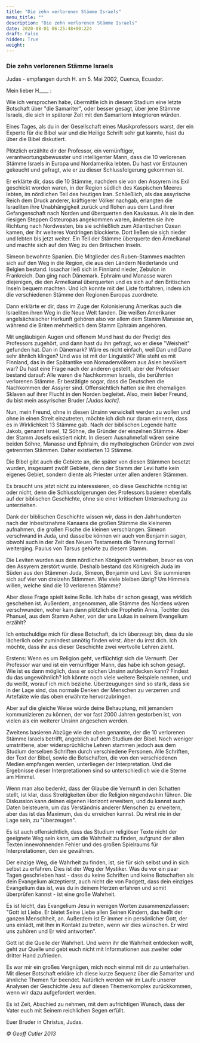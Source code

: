 ```yaml
---
title: "Die zehn verlorenen Stämme Israels"
menu_title: ""
description: "Die zehn verlorenen Stämme Israels"
date: 2020-08-01 06:25:48+00:224
draft: False
hidden: True
weight:
---
```

### Die zehn verlorenen Stämme Israels

Judas - empfangen durch H. am 5. Mai 2002, Cuenca, Ecuador.

Mein lieber H____ :

Wie ich versprochen habe, übermittle ich in diesem Stadium eine letzte Botschaft über "die Samariter", oder besser gesagt, über jene Stämme Israels, die sich in späterer Zeit mit den Samaritern integrieren würden.

Eines Tages, als du in der Gesellschaft eines Musikprofessors warst, der ein Experte für die Bibel war und die Heilige Schrift sehr gut kannte, hast du über die Bibel diskutiert.

Plötzlich erzählte dir der Professor, ein vernünftiger, verantwortungsbewusster und intelligenter Mann, dass die 10 verlorenen Stämme Israels in Europa und Nordamerika lebten. Du hast vor Erstaunen gekeucht und gefragt, wie er zu dieser Schlussfolgerung gekommen ist.

Er erklärte dir, dass die 10 Stämme, nachdem sie von den Assyrern ins Exil geschickt worden waren, in der Region südlich des Kaspischen Meeres lebten, im nördlichen Teil des heutigen Iran. Schließlich, als das assyrische Reich dem Druck anderer, kräftigerer Völker nachgab, erlangten die Israeliten ihre Unabhängigkeit zurück und flohen aus dem Land ihrer Gefangenschaft nach Norden und überquerten den Kaukasus. Als sie in den riesigen Steppen Osteuropas angekommen waren, änderten sie ihre Richtung nach Nordwesten, bis sie schließlich zum Atlantischen Ozean kamen, der ihr weiteres Vordringen blockierte. Dort ließen sie sich nieder und lebten bis jetzt weiter. Ein Teil der Stämme überquerte den Ärmelkanal und machte sich auf den Weg zu den Britischen Inseln.

Simeon bewohnte Spanien. Die Mitglieder des Ruben-Stammes machten sich auf den Weg in die Region, die aus den Ländern Niederlande und Belgien bestand. Issachar ließ sich in Finnland nieder, Zebulon in Frankreich. Dan ging nach Dänemark. Ephraim und Manasse waren diejenigen, die den Ärmelkanal überquerten und es sich auf den Britischen Inseln bequem machten. Und ich konnte mit der Liste fortfahren, indem ich die verschiedenen Stämme den Regionen Europas zuordnete.

Dann erklärte er dir, dass im Zuge der Kolonisierung Amerikas auch die Israeliten ihren Weg in die Neue Welt fanden. Die weißen Amerikaner angelsächsischer Herkunft gehören also vor allem dem Stamm Manasse an, während die Briten mehrheitlich dem Stamm Ephraim angehören.

Mit ungläubigen Augen und offenem Mund hast du der Predigt des Professors zugehört, und dann hast du ihn gefragt, wo er diese "Weisheit" gefunden hat. Dan in Dänemark? Wäre es nicht einfach, weil Dan und Dane sehr ähnlich klingen? Und was ist mit der Linguistik? Wie steht es mit Finnland, das in der Spätantike von Nomadenvölkern aus Asien bevölkert war? Du hast eine Frage nach der anderen gestellt, aber der Professor bestand darauf: Alle waren die Nachkommen Israels, die berühmten verlorenen Stämme. Er bestätigte sogar, dass die Deutschen die Nachkommen der Assyrer sind. Offensichtlich hatten sie ihre ehemaligen Sklaven auf ihrer Flucht in den Norden begleitet. Also, mein lieber Freund, du bist mein assyrischer Bruder *[Judas lacht]*.

Nun, mein Freund, ohne in diesen Unsinn verwickelt werden zu wollen und ohne in einen Streit einzutreten, möchte ich dich nur daran erinnern, dass es in Wirklichkeit 13 Stämme gab. Nach der biblischen Legende hatte Jakob, genannt Israel, 12 Söhne, die Gründer der einzelnen Stämme. Aber der Stamm Josefs existiert nicht. In diesem Ausnahmefall wären seine beiden Söhne, Manasse und Ephraim, die mythologischen Gründer von zwei getrennten Stämmen. Daher existierten 13 Stämme.

Die Bibel gibt auch die Gebiete an, die später von diesen Stämmen besetzt wurden, insgesamt zwölf Gebiete, denn der Stamm der Levi hatte kein eigenes Gebiet, sondern diente als Priester unter allen anderen Stämmen.

Es braucht uns jetzt nicht zu interessieren, ob diese Geschichte richtig ist oder nicht, denn die Schlussfolgerungen des Professors basieren ebenfalls auf der biblischen Geschichte, ohne sie einer kritischen Untersuchung zu unterziehen.

Dank der biblischen Geschichte wissen wir, dass in den Jahrhunderten nach der Inbesitznahme Kanaans die großen Stämme die kleineren aufnahmen, die großen Fische die kleinen verschlangen. Simeon verschwand in Juda, und dasselbe können wir auch von Benjamin sagen, obwohl auch in der Zeit des Neuen Testaments die Trennung formell weiterging. Paulus von Tarsus gehörte zu diesem Stamm.

Die Leviten wurden aus dem nördlichen Königreich vertrieben, bevor es von den Assyrern zerstört wurde. Deshalb bestand das Königreich Juda im Süden aus den Stämmen Juda, Simeon, Benjamin und Levi. Sie summieren sich auf vier von dreizehn Stämmen. Wie viele bleiben übrig? Um Himmels willen, welche sind die 10 verlorenen Stämme?

Aber diese Frage spielt keine Rolle. Ich habe dir schon gesagt, was wirklich geschehen ist. Außerdem, angenommen, alle Stämme des Nordens wären verschwunden, woher kam dann plötzlich die Prophetin Anna, Tochter des Phanuel, aus dem Stamm Asher, von der uns Lukas in seinem Evangelium erzählt?

Ich entschuldige mich für diese Botschaft, da ich überzeugt bin, dass du sie lächerlich oder zumindest unnötig finden wirst. Aber du irrst dich. Ich möchte, dass ihr aus dieser Geschichte zwei wertvolle Lehren zieht.

Erstens: Wenn es um Religion geht, verflüchtigt sich die Vernunft. Der Professor war und ist ein vernünftiger Mann, das habe ich schon gesagt. Wie ist es dann möglich, dass er solchen Unsinn aufdecken kann? Findest du das ungewöhnlich? Ich könnte noch viele weitere Beispiele nennen, und du weißt, worauf ich mich beziehe. Überzeugungen sind so stark, dass sie in der Lage sind, das normale Denken der Menschen zu verzerren und Artefakte wie das oben erwähnte hervorzubringen.

Aber auf die gleiche Weise würde deine Behauptung, mit jemandem kommunizieren zu können, der vor fast 2000 Jahren gestorben ist, von vielen als ein weiterer Unsinn angesehen werden.

Zweitens basieren Abzüge wie der oben genannte, der die 10 verlorenen Stämme Israels betrifft, angeblich auf dem Studium der Bibel. Noch weniger umstrittene, aber widersprüchliche Lehren stammen jedoch aus dem Studium derselben Schriften durch verschiedene Personen. Alle Schriften, der Text der Bibel, sowie die Botschaften, die von den verschiedenen Medien empfangen werden, unterliegen der Interpretation. Und die Ergebnisse dieser Interpretationen sind so unterschiedlich wie die Sterne am Himmel.

Wenn man also bedenkt, dass der Glaube die Vernunft in den Schatten stellt, ist klar, dass Streitigkeiten über die Religion nirgendwohin führen. Die Diskussion kann deinen eigenen Horizont erweitern, und du kannst auch Daten beisteuern, um das Verständnis anderer Menschen zu erweitern, aber das ist das Maximum, das du erreichen kannst. Du wirst nie in der Lage sein, zu "überzeugen".

Es ist auch offensichtlich, dass das Studium religiöser Texte nicht der geeignete Weg sein kann, um die Wahrheit zu finden, aufgrund der allen Texten innewohnenden Fehler und des großen Spielraums für Interpretationen, den sie gewähren.

Der einzige Weg, die Wahrheit zu finden, ist, sie für sich selbst und in sich selbst zu erfahren. Dies ist der Weg der Mystiker. Was du vor ein paar Tagen geschrieben hast - dass du keine Schriften und keine Botschaften als dein Evangelium akzeptierst, auch nicht die von Padgett, dass dein einziges Evangelium das ist, was du in deinem Herzen erfahren und somit überprüfen kannst - ist eine große Wahrheit.

Es ist leicht, das Evangelium Jesu in wenigen Worten zusammenzufassen: "Gott ist Liebe. Er bietet Seine Liebe allen Seinen Kindern, das heißt der ganzen Menschheit, an. Außerdem ist Er immer ein persönlicher Gott, der uns einlädt, mit Ihm in Kontakt zu treten, wenn wir dies wünschen. Er wird uns zuhören und Er wird antworten".

Gott ist die Quelle der Wahrheit. Und wenn ihr die Wahrheit entdecken wollt, geht zur Quelle und gebt euch nicht mit Informationen aus zweiter oder dritter Hand zufrieden.

Es war mir ein großes Vergnügen, mich noch einmal mit dir zu unterhalten. Mit dieser Botschaft erkläre ich diese kurze Sequenz über die Samariter und ähnliche Themen für beendet. Natürlich werden wir im Laufe unserer Analysen der Geschichte Jesu auf diesen Themenkomplex zurückkommen, wenn wir dazu aufgefordert werden.

Es ist Zeit, Abschied zu nehmen, mit dem aufrichtigen Wunsch, dass der Vater euch mit Seinem reichlichen Segen erfüllt.

Euer Bruder in Christus, Judas.

*© Geoff Cutler 2013*
